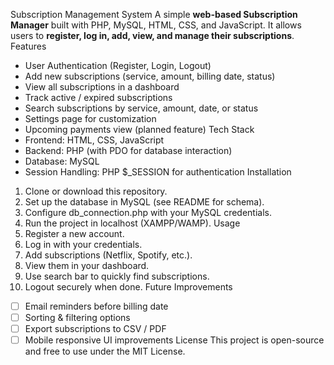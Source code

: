  Subscription Management System 
A simple **web-based Subscription Manager** built with PHP, MySQL, HTML, CSS, and JavaScript. It allows users to **register, log in, add, view, and manage their subscriptions**. 
Features 
-  User Authentication (Register, Login, Logout) 
-  Add new subscriptions (service, amount, billing date, status) 
-  View all subscriptions in a dashboard 
-  Track active / expired subscriptions 
-  Search subscriptions by service, amount, date, or status 
-  Settings page for customization 
-  Upcoming payments view (planned feature) 
 Tech Stack 
- Frontend: HTML, CSS, JavaScript 
- Backend: PHP (with PDO for database interaction) 
- Database: MySQL 
- Session Handling: PHP $_SESSION for authentication 
 Installation 
1. Clone or download this repository. 
2. Set up the database in MySQL (see README for schema). 
3. Configure db_connection.php with your MySQL credentials. 
4. Run the project in localhost (XAMPP/WAMP). 
 Usage 
1. Register a new account. 
2. Log in with your credentials. 
3. Add subscriptions (Netflix, Spotify, etc.). 
4. View them in your dashboard. 
5. Use search bar to quickly find subscriptions. 
6. Logout securely when done. 
 Future Improvements 
- [ ] Email reminders before billing date 
- [ ] Sorting & filtering options 
- [ ] Export subscriptions to CSV / PDF 
- [ ] Mobile responsive UI improvements 
 License This project is open-source and free to use under the MIT License.
